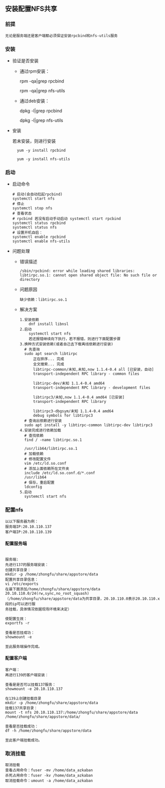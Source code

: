 ## 安装配置NFS共享

### 前提

```
无论是服务端还是客户端都必须保证安装rpcbind和nfs-utils服务
```

### 安装

- 验证是否安装

    - 通过rpm安装：

      rpm -qa|grep rpcbind

      rpm -qa|grep nfs-utils

    - 通过deb安装：

      dpkg -l|grep rpcbind

      dpkg -l|grep nfs-utils

- 安装

  若未安装，则进行安装

  ```
    yum -y install rpcbind
    
    yum -y install nfs-utils
  ```

### 启动

- 启动命令

    ```
    # 启动(会自动拉起rpcbind)
    systemctl start nfs
    # 停止
    systemctl stop nfs
    # 查看状态
    # rpcbind 若没有启动手动启动 systemctl start rpcbind
    systemctl status rpcbind
    systemctl status nfs
    # 设置开机自启：
    systemctl enable rpcbind
    systemctl enable nfs-utils
    ```

- 问题处理

    - 错误描述
      ```
      /sbin/rpcbind: error while loading shared libraries: libtirpc.so.1: cannot open shared object file: No such file or directory
       ```
    - 问题原因
      ```
      缺少依赖：libtirpc.so.1
      ```
    - 解决方案
      ```
      1.安装依赖
          dnf install libnsl
      2.启动
          systemctl start nfs
          若还报错继续向下执行，若不报错，则进行下面配置步骤
      3.换种方式安装依赖(或者自己去下载离线依赖进行安装)
        # 先查询
        sudo apt search libtirpc
            正在排序... 完成
            全文搜索... 完成
            libtirpc-common/未知,未知,now 1.1.4-0.4 all [已安装，自动]
            transport-independent RPC library - common files
            
            libtirpc-dev/未知 1.1.4-0.4 amd64
            transport-independent RPC library - development files
            
            libtirpc3/未知,now 1.1.4-0.4 amd64 [已安装]
            transport-independent RPC library
            
            libtirpc3-dbgsym/未知 1.1.4-0.4 amd64
            debug symbols for libtirpc3
        # 查询出依赖进行安装
        sudo apt install -y libtirpc-common libtirpc-dev libtirpc3
      4.安装完成进行依赖加载
        # 查找依赖
        find / -name libtirpc.so.1
        
        /usr/lib64/libtirpc.so.1
        # 加载依赖
        # 修改配置文件
        vim /etc/ld.so.conf
        # 添加上面依赖所在文件夹
        include /etc/ld.so.conf.d/*.conf
        /usr/lib64
        # 保存，重启配置
        ldconfig
      5.启动
        systemctl start nfs
      ```

### 配置nfs

```
以以下服务器为例：
服务端IP:20.10.110.137
客户端IP:20.10.110.139
```

#### 配置服务端

```

服务端:
先进行137的服务端安装：
创建共享目录：
mkdir -p /home/zhongfu/share/appstore/data
配置共享目录信息：
vi /etc/exports
在最下面添加/home/zhongfu/share/appstore/data 20.10.110.0/24(rw,sync,no_root_squash)
（/home/zhongfu/share/appstore/data为共享目录，20.10.110.0表示20.10.110.x段的ip可以进行服
务挂载，具体情况依据现场环境来决定）

使配置生效：
exportfs -r

查看是否挂成功：
showmount -e

至此服务端操作完成。
```

#### 配置客户端

```
客户端：
再进行139的客户端安装：

查看是是否可以挂载137服务：
showmount -e 20.10.110.137

在139上创建挂载目录
mkdir -p /home/zhongfu/share/appstore/data
挂载137共享目录：
mount -t nfs 20.10.110.137:/home/zhongfu/share/appstore/data
/home/zhongfu/share/appstore/data/

查看是否挂载成功：
df -h /home/zhongfu/share/appstore/data

至此客户端挂载成功。
```

### 取消挂载

```
取消挂载
查看占用命令：fuser -mv /home/data_azkaban
杀死占用命令：fuser -kv /home/data_azkaban
取消挂载命令：umount -a /home/data_azkaban
```



